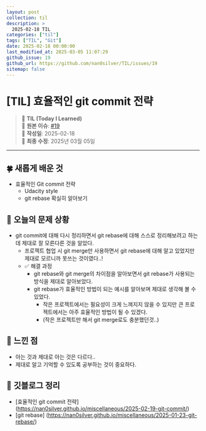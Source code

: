 ```yaml
---
layout: post
collection: til
description: >
  2025-02-18 TIL
categories: ["til"]
tags: ["TIL", "Git"]
date: 2025-02-18 00:00:00
last_modified_at: 2025-03-05 11:07:29
github_issue: 19
github_url: https://github.com/nan0silver/TIL/issues/19
sitemap: false
---
```


# [TIL] 효율적인 git commit 전략

> 📝 **TIL (Today I Learned)**  
> 🔗 **원본 이슈**: [#19](https://github.com/nan0silver/TIL/issues/19)  
> 📅 **작성일**: 2025-02-18  
> 🔄 **최종 수정**: 2025년 03월 05일

---


## 🍀 새롭게 배운 것
- 효율적인 Git commit 전략
   - Udacity style
   - git rebase 확실히 알아보기
   

## 🍎 오늘의 문제 상황 
- git commit에 대해 다시 정리하면서 git rebase에 대해 스스로 정리해보려고 하는데 제대로 잘 모른다른 것을 알았다.
   - 프로젝트 협업 시 git merge만 사용하면서 git rebase에 대해 알고 있었지만 제대로 모르니까 못쓰는 것이였다..!
   - ✅ 해결 과정
      - git rebase와 git merge의 차이점을 알아보면서 git rebase가 사용되는 방식을 제대로 알아보았다.
      - git rebase가 효율적인 방법이 되는 예시를 알아보며 제대로 생각해 볼 수 있었다.
         - 작은 프로젝트에서는 필요성이 크게 느껴지지 않을 수 있지만 큰 프로젝트에서는 아주 효율적인 방법이 될 수 있겠다.
         - (작은 프로젝트만 해서 git merge로도 충분했던것..)

## 🦄 느낀 점
- 아는 것과 제대로 아는 것은 다르다..
- 제대로 알고 기억할 수 있도록 공부하는 것이 중요하다.


## 🐬 깃블로그 정리
- [효율적인 git commit 전략] (https://nan0silver.github.io/miscellaneous/2025-02-19-git-commit/) 
- [git rebase] (https://nan0silver.github.io/miscellaneous/2025-01-23-git-rebase/)
